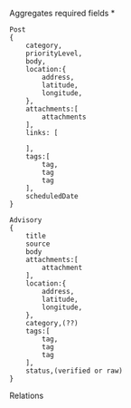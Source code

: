 
Aggregates
    required fields *
 
    Post 
    {
        category,
        priorityLevel,
        body,
        location:{
            address,
            latitude,
            longitude,
        },
        attachments:[
            attachments
        ],
        links: [

        ],
        tags:[
            tag,
            tag
            tag
        ],
        scheduledDate
    }

    Advisory
    {
        title
        source
        body
        attachments:[
            attachment
        ],
        location:{
            address,
            latitude,
            longitude,
        },
        category,(??)
        tags:[
            tag,
            tag
            tag
        ],
        status,(verified or raw)
    }

Relations

